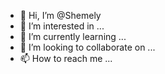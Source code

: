 - 👋 Hi, I’m @Shemely
- 👀 I’m interested in ...
- 🌱 I’m currently learning ...
- 💞️ I’m looking to collaborate on ...
- 📫 How to reach me ...

<!---
Shemely/Shemely is a ✨ special ✨ repository because its `README.md` (this file) appears on your GitHub profile.
You can click the Preview link to take a look at your changes.
--->
